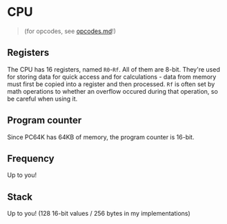 # CPU
> (for opcodes, see [opcodes.md](opcodes.md)!)

## Registers
The CPU has 16 registers, named `R0`-`Rf`. All of them are 8-bit. They're used for storing data for quick access and for calculations - data from memory must first be copied into a register and then processed. `Rf` is often set by math operations to whether an overflow occured during that operation, so be careful when using it.

## Program counter
Since PC64K has 64KB of memory, the program counter is 16-bit.

## Frequency
Up to you!

## Stack
Up to you! (128 16-bit values / 256 bytes in my implementations)